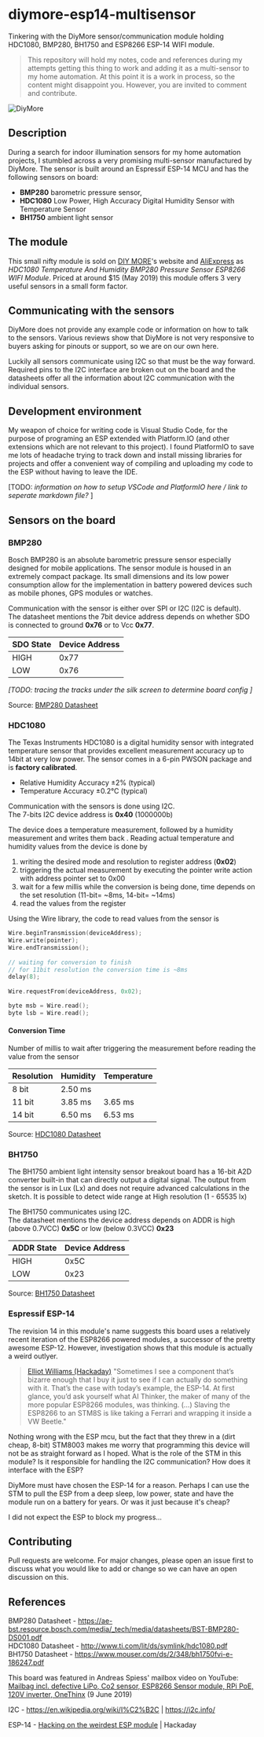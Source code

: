 # diymore-esp14-multisensor
Tinkering with the DiyMore sensor/communication module holding HDC1080, BMP280, BH1750 and ESP8266 ESP-14 WIFI module. 

> This repository will hold my notes, code and references during my attempts getting this thing to work and adding it as a multi-sensor to my home automation. At this point it is a work in process, so the content might disappoint you. However, you are invited to comment and contribute. 

![DiyMore](https://cdn.shopify.com/s/files/1/0122/7558/0986/products/hdc1080-temperature-and-humidity-bmp280-pressure-sensor-esp8266-wifi-module-diymore_2_474_1024x1024.jpg?v=1539768549 "DiyMore HDC1080 Multi Sensor")

## Description
During a search for indoor illumination sensors for my home automation projects, I stumbled across a very promising multi-sensor manufactured by DiyMore. The sensor is built around an Espressif ESP-14 MCU and has the following sensors on board:
 * __BMP280__ barometric pressure sensor, 
 * __HDC1080__ Low Power, High Accuracy Digital Humidity Sensor with Temperature Sensor
 * __BH1750__ ambient light sensor

## The module
This small nifty module is sold on [DIY MORE](https://www.diymore.cc/)'s website and [AliExpress](https://nl.aliexpress.com/item/ESP12F-ESP12-BMP280-HDC1080-BH1750FVI-Temperature-And-Humidity-Light-Pressure-Sensor-WIFI-Transmission-Module-For-LAN/32885147039.html?spm=a2g0z.10010108.1000016.1.1c9b653dQ3U9Sj&isOrigTitle=true) as _HDC1080 Temperature And Humidity BMP280 Pressure Sensor ESP8266 WIFI Module_. Priced at around $15 (May 2019) this module offers 3 very useful sensors in a small form factor.

## Communicating with the sensors
DiyMore does not provide any example code or information on how to talk to the sensors. Various reviews show that DiyMore is not very responsive to buyers asking for pinouts or support, so we are on our own here. 
 
Luckily all sensors communicate using I2C so that must be the way forward. Required pins to the I2C interface are broken out on the board and the datasheets offer all the information about I2C communication with the individual sensors.

## Development environment
My weapon of choice for writing code is Visual Studio Code, for the purpose of programing an ESP extended with Platform.IO (and other extensions which are not relevant to this project). I found PlatformIO to save me lots of headache trying to track down and install missing libraries for projects and offer a convenient way of compiling and uploading my code to the ESP without having to leave the IDE.

[TODO: *information on how to setup VSCode and PlatformIO here / link to seperate markdown file?* ]

## Sensors on the board
### BMP280
Bosch BMP280 is an absolute barometric pressure sensor especially designed for mobile applications. The sensor module is housed in an extremely compact package. Its small dimensions and its low power consumption allow for the implementation in battery powered devices such as mobile phones, GPS modules or watches.

Communication with the sensor is either over SPI or I2C (I2C is default).  
The datasheet mentions the 7bit device address depends on whether SDO is connected to ground __0x76__ or to Vcc __0x77__. 

| SDO State | Device Address |
| --- | --- |
| HIGH | 0x77 |
| LOW  | 0x76 |

_[TODO: tracing the tracks under the silk screen to determine board config ]_


Source: [BMP280 Datasheet](https://ae-bst.resource.bosch.com/media/_tech/media/datasheets/BST-BMP280-DS001.pdf)

### HDC1080
The Texas Instruments HDC1080 is a digital humidity sensor with integrated temperature sensor that provides excellent measurement accuracy up to 14bit at very low power. The sensor comes in a 6-pin PWSON package and is __factory calibrated__.

 * Relative Humidity Accuracy ±2% (typical)
 * Temperature Accuracy ±0.2°C (typical)
 
Communication with the sensors is done using I2C.  
The 7-bits I2C device address is __0x40__ (1000000b)

The device does a temperature measurement, followed by a humidity measurement and writes them back . 
Reading actual temperature and humidity values from the device is done by 
1. writing the desired mode and resolution to register address (__0x02__)
2. triggering the actual measurement by executing the pointer write action with address pointer set to 0x00
3. wait for a few millis while the conversion is being done, time depends on the set resolution (11-bit= ~8ms, 14-bit= ~14ms)
4. read the values from the register

Using the Wire library, the code to read values from the sensor is
```c
Wire.beginTransmission(deviceAddress);
Wire.write(pointer);
Wire.endTransmission();
	
// waiting for conversion to finish
// for 11bit resolution the conversion time is ~8ms
delay(8);
 
Wire.requestFrom(deviceAddress, 0x02);

byte msb = Wire.read();
byte lsb = Wire.read();
```

#### Conversion Time
Number of millis to wait after triggering the measurement before reading the value from the sensor  

| Resolution | Humidity | Temperature |
|---|---|---|
| 8 bit | 2.50 ms | |
| 11 bit | 3.85 ms | 3.65 ms |
| 14 bit | 6.50 ms | 6.53 ms |

Source: [HDC1080 Datasheet](http://www.ti.com/lit/ds/symlink/hdc1080.pdf)

### BH1750
The BH1750 ambient light intensity sensor breakout board has a 16-bit A2D converter built-in that can directly output a digital signal. The output from the sensor is in Lux (Lx) and does not require advanced calculations in the sketch. It is possible to detect wide range at High resolution (1 - 65535 lx)

The BH1750 communicates using I2C.  
The datasheet mentions the device address depends on ADDR is high (above 0.7VCC) __0x5C__ or low (below 0.3VCC) __0x23__

| ADDR State | Device Address |
| --- | --- |
| HIGH | 0x5C |
| LOW  | 0x23 |

Source: [BH1750 Datasheet](https://www.mouser.com/ds/2/348/bh1750fvi-e-186247.pdf)

### Espressif ESP-14
The revision 14 in this module's name suggests this board uses a relatively recent iteration of the ESP8266 powered modules, a successor of the pretty awesome ESP-12. However, investigation shows that this module is actually a weird outlyer. 

> [Elliot Williams (Hackaday)](https://hackaday.com/2017/02/13/hacking-on-the-weirdest-esp-module/) 
> "Sometimes I see a component that’s bizarre enough that I buy it just to see if I can actually do something with it. That’s the case with today’s example, the ESP-14. At first glance, you’d ask yourself what AI Thinker, the maker of many of the more popular ESP8266 modules, was thinking. (...) Slaving the ESP8266 to an STM8S is like taking a Ferrari and wrapping it inside a VW Beetle."  

Nothing wrong with the ESP mcu, but the fact that they threw in a (dirt cheap, 8-bit) STM8003 makes me worry that programming this device will not be as straight forward as I hoped. What is the role of the STM in this module? Is it responsible for handling the I2C communication? How does it interface with the ESP?  

DiyMore must have chosen the ESP-14 for a reason. Perhaps I can use the STM to pull the ESP from a deep sleep, low power, state and have the module run on a battery for years. Or was it just because it's cheap?

I did not expect the ESP to block my progress... 

## Contributing
Pull requests are welcome. For major changes, please open an issue first to discuss what you would like to add or change so we can have an open discussion on this.

## References
BMP280 Datasheet - https://ae-bst.resource.bosch.com/media/_tech/media/datasheets/BST-BMP280-DS001.pdf  
HDC1080 Datasheet - http://www.ti.com/lit/ds/symlink/hdc1080.pdf  
BH1750 Datasheet - https://www.mouser.com/ds/2/348/bh1750fvi-e-186247.pdf  

This board was featured in Andreas Spiess' mailbox video on YouTube:  
[Mailbag incl. defective LiPo, Co2 sensor, ESP8266 Sensor module, RPi PoE, 120V inverter, OneThinx](https://www.youtube.com/watch?v=3M9biP1ilsE&t=770s) (9 June 2019)

I2C - https://en.wikipedia.org/wiki/I%C2%B2C | https://i2c.info/

ESP-14 - [Hacking on the weirdest ESP module](https://hackaday.com/2017/02/13/hacking-on-the-weirdest-esp-module/) | Hackaday

